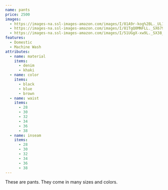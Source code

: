 ```yaml
---
name: pants
price: 2500
images:
  - https://images-na.ssl-images-amazon.com/images/I/81A9r-kog%2BL._UL1500_.jpg
  - https://images-na.ssl-images-amazon.com/images/I/81TgQ0MNFLL._SX679._SX._UX._SY._UY_.jpg
  - https://images-na.ssl-images-amazon.com/images/I/51UGgX-xw9L._SX38_SY50_CR,0,0,38,50_.jpg
features:
  - Domestic
  - Machine Wash
attributes:
  - name: material
    items:
      - denim
      - khaki
  - name: color
    items:
      - black
      - blue
      - brown
  - name: waist
    items:
      - 28
      - 30
      - 32
      - 34
      - 36
      - 38
  - name: inseam
    items:
      - 28
      - 30
      - 32
      - 34
      - 36
      - 38
---
```


These are pants. They come in many sizes and colors.
